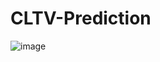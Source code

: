 # CLTV-Prediction


![image](https://github.com/fatmacetinn/CLTV-Prediction/assets/142151744/9af75f5d-980c-474d-9e17-653811437692)
